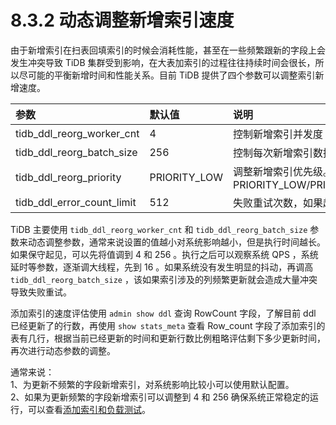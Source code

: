 # 8.3.2 动态调整新增索引速度


由于新增索引在扫表回填索引的时候会消耗性能，甚至在一些频繁跟新的字段上会发生冲突导致 TiDB 集群受到影响，在大表加索引的过程往往持续时间会很长，所以尽可能的平衡新增时间和性能关系。目前 TiDB 提供了四个参数可以调整索引新增速度。

| 参数 | 默认值 | 说明 |
| :------------------------- | :----------- | :----------------------------------------------------------- |
| tidb_ddl_reorg_worker_cnt | 4 | 控制新增索引并发度 |
| tidb_ddl_reorg_batch_size | 256 | 控制每次新增索引数据的数量 |
| tidb_ddl_reorg_priority | PRIORITY_LOW | 调整新增索引优先级。参数有 PRIORITY_LOW/PRIORITY_NORMAL/PRIORITY_HIGH |
| tidb_ddl_error_count_limit | 512 | 失败重试次数，如果超过该次数新增索引会失败 |


TiDB 主要使用 `tidb_ddl_reorg_worker_cnt` 和 `tidb_ddl_reorg_batch_size` 参数来动态调整参数，通常来说设置的值越小对系统影响越小，但是执行时间越长。如果保守起见，可以先将值调到 4 和 256 。执行之后可以观察系统 QPS ，系统延时等参数，逐渐调大线程，先到 16 。如果系统没有发生明显的抖动，再调高 `tidb_ddl_reorg_batch_size` ，该如果索引涉及的列频繁更新就会造成大量冲突导致失败重试。


添加索引的速度评估使用 `admin show ddl` 查询 RowCount 字段，了解目前 ddl 已经更新了的行数，再使用 `show stats_meta` 查看 Row_count 字段了添加索引的表有几行，根据当前已经更新的时间和更新行数比例粗略评估剩下多少更新时间，再次进行动态参数的调整。

通常来说：  
1、为更新不频繁的字段新增索引，对系统影响比较小可以使用默认配置。  
2、如果为更新频繁的字段新增索引可以调整到 4 和 256 确保系统正常稳定的运行，可以查看[添加索引和负载测试](https://pingcap.com/docs-cn/stable/benchmark/add-index-with-load/#%E6%B5%8B%E8%AF%95%E6%96%B9%E6%A1%88-1-add-index-%E7%9B%AE%E6%A0%87%E5%88%97%E8%A2%AB%E9%A2%91%E7%B9%81-update)。
